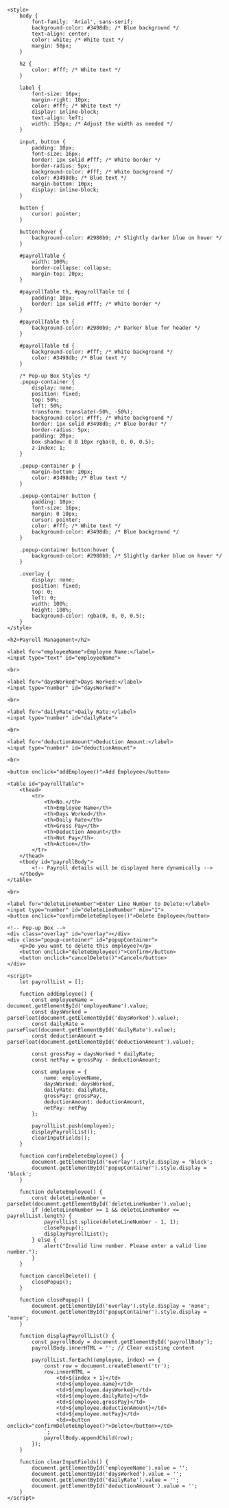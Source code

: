 <html lang="en">
<head>
    <meta charset="UTF-8">
    <meta name="viewport" content="width=device-width, initial-scale=1.0">
    <title>Payroll Management</title>

    <style>
        body {
            font-family: 'Arial', sans-serif;
            background-color: #3498db; /* Blue background */
            text-align: center;
            color: white; /* White text */
            margin: 50px;
        }

        h2 {
            color: #fff; /* White text */
        }

        label {
            font-size: 16px;
            margin-right: 10px;
            color: #fff; /* White text */
            display: inline-block;
            text-align: left;
            width: 150px; /* Adjust the width as needed */
        }

        input, button {
            padding: 10px;
            font-size: 16px;
            border: 1px solid #fff; /* White border */
            border-radius: 5px;
            background-color: #fff; /* White background */
            color: #3498db; /* Blue text */
            margin-bottom: 10px;
            display: inline-block;
        }

        button {
            cursor: pointer;
        }

        button:hover {
            background-color: #2980b9; /* Slightly darker blue on hover */
        }

        #payrollTable {
            width: 100%;
            border-collapse: collapse;
            margin-top: 20px;
        }

        #payrollTable th, #payrollTable td {
            padding: 10px;
            border: 1px solid #fff; /* White border */
        }

        #payrollTable th {
            background-color: #2980b9; /* Darker blue for header */
        }

        #payrollTable td {
            background-color: #fff; /* White background */
            color: #3498db; /* Blue text */
        }

        /* Pop-up Box Styles */
        .popup-container {
            display: none;
            position: fixed;
            top: 50%;
            left: 50%;
            transform: translate(-50%, -50%);
            background-color: #fff; /* White background */
            border: 1px solid #3498db; /* Blue border */
            border-radius: 5px;
            padding: 20px;
            box-shadow: 0 0 10px rgba(0, 0, 0, 0.5);
            z-index: 1;
        }

        .popup-container p {
            margin-bottom: 20px;
            color: #3498db; /* Blue text */
        }

        .popup-container button {
            padding: 10px;
            font-size: 16px;
            margin: 0 10px;
            cursor: pointer;
            color: #fff; /* White text */
            background-color: #3498db; /* Blue background */
        }

        .popup-container button:hover {
            background-color: #2980b9; /* Slightly darker blue on hover */
        }

        .overlay {
            display: none;
            position: fixed;
            top: 0;
            left: 0;
            width: 100%;
            height: 100%;
            background-color: rgba(0, 0, 0, 0.5);
        }
    </style>
</head>
<body>

    <h2>Payroll Management</h2>

    <label for="employeeName">Employee Name:</label>
    <input type="text" id="employeeName">

    <br>

    <label for="daysWorked">Days Worked:</label>
    <input type="number" id="daysWorked">

    <br>

    <label for="dailyRate">Daily Rate:</label>
    <input type="number" id="dailyRate">

    <br>

    <label for="deductionAmount">Deduction Amount:</label>
    <input type="number" id="deductionAmount">

    <br>

    <button onclick="addEmployee()">Add Employee</button>

    <table id="payrollTable">
        <thead>
            <tr>
                <th>No.</th>
                <th>Employee Name</th>
                <th>Days Worked</th>
                <th>Daily Rate</th>
                <th>Gross Pay</th>
                <th>Deduction Amount</th>
                <th>Net Pay</th>
                <th>Action</th>
            </tr>
        </thead>
        <tbody id="payrollBody">
            <!-- Payroll details will be displayed here dynamically -->
        </tbody>
    </table>

    <br>

    <label for="deleteLineNumber">Enter Line Number to Delete:</label>
    <input type="number" id="deleteLineNumber" min="1">
    <button onclick="confirmDeleteEmployee()">Delete Employee</button>

    <!-- Pop-up Box -->
    <div class="overlay" id="overlay"></div>
    <div class="popup-container" id="popupContainer">
        <p>Do you want to delete this employee?</p>
        <button onclick="deleteEmployee()">Confirm</button>
        <button onclick="cancelDelete()">Cancel</button>
    </div>

    <script>
        let payrollList = [];

        function addEmployee() {
            const employeeName = document.getElementById('employeeName').value;
            const daysWorked = parseFloat(document.getElementById('daysWorked').value);
            const dailyRate = parseFloat(document.getElementById('dailyRate').value);
            const deductionAmount = parseFloat(document.getElementById('deductionAmount').value);

            const grossPay = daysWorked * dailyRate;
            const netPay = grossPay - deductionAmount;

            const employee = {
                name: employeeName,
                daysWorked: daysWorked,
                dailyRate: dailyRate,
                grossPay: grossPay,
                deductionAmount: deductionAmount,
                netPay: netPay
            };

            payrollList.push(employee);
            displayPayrollList();
            clearInputFields();
        }

        function confirmDeleteEmployee() {
            document.getElementById('overlay').style.display = 'block';
            document.getElementById('popupContainer').style.display = 'block';
        }

        function deleteEmployee() {
            const deleteLineNumber = parseInt(document.getElementById('deleteLineNumber').value);
            if (deleteLineNumber >= 1 && deleteLineNumber <= payrollList.length) {
                payrollList.splice(deleteLineNumber - 1, 1);
                closePopup();
                displayPayrollList();
            } else {
                alert("Invalid line number. Please enter a valid line number.");
            }
        }

        function cancelDelete() {
            closePopup();
        }

        function closePopup() {
            document.getElementById('overlay').style.display = 'none';
            document.getElementById('popupContainer').style.display = 'none';
        }

        function displayPayrollList() {
            const payrollBody = document.getElementById('payrollBody');
            payrollBody.innerHTML = ''; // Clear existing content

            payrollList.forEach((employee, index) => {
                const row = document.createElement('tr');
                row.innerHTML = `
                    <td>${index + 1}</td>
                    <td>${employee.name}</td>
                    <td>${employee.daysWorked}</td>
                    <td>${employee.dailyRate}</td>
                    <td>${employee.grossPay}</td>
                    <td>${employee.deductionAmount}</td>
                    <td>${employee.netPay}</td>
                    <td><button onclick="confirmDeleteEmployee()">Delete</button></td>
                `;
                payrollBody.appendChild(row);
            });
        }

        function clearInputFields() {
            document.getElementById('employeeName').value = '';
            document.getElementById('daysWorked').value = '';
            document.getElementById('dailyRate').value = '';
            document.getElementById('deductionAmount').value = '';
        }
    </script>

</body>
</html>
